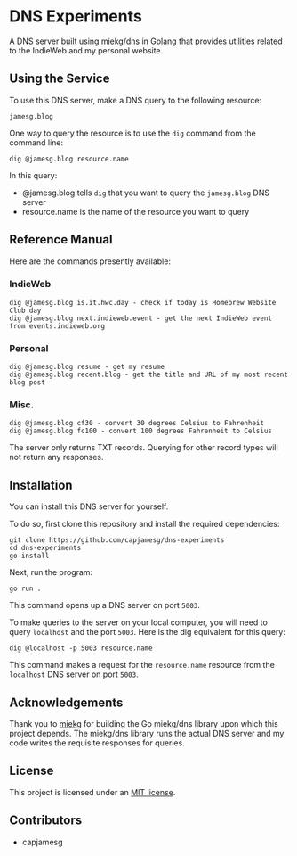 # DNS Experiments

A DNS server built using [miekg/dns](https://github.com/miekg/dns) in Golang that provides utilities related to the IndieWeb and my personal website.

## Using the Service

To use this DNS server, make a DNS query to the following resource:

    jamesg.blog

One way to query the resource is to use the `dig` command from the command line:

    dig @jamesg.blog resource.name

In this query:

- @jamesg.blog tells `dig` that you want to query the `jamesg.blog` DNS server
- resource.name is the name of the resource you want to query

## Reference Manual

Here are the commands presently available:

### IndieWeb

    dig @jamesg.blog is.it.hwc.day - check if today is Homebrew Website Club day
    dig @jamesg.blog next.indieweb.event - get the next IndieWeb event from events.indieweb.org

### Personal

    dig @jamesg.blog resume - get my resume
    dig @jamesg.blog recent.blog - get the title and URL of my most recent blog post

### Misc.

    dig @jamesg.blog cf30 - convert 30 degrees Celsius to Fahrenheit
    dig @jamesg.blog fc100 - convert 100 degrees Fahrenheit to Celsius

The server only returns TXT records. Querying for other record types will not return any responses.

## Installation

You can install this DNS server for yourself.

To do so, first clone this repository and install the required dependencies:

    git clone https://github.com/capjamesg/dns-experiments
    cd dns-experiments
    go install

Next, run the program:

    go run .

This command opens up a DNS server on port `5003`.

To make queries to the server on your local computer, you will need to query `localhost` and the port `5003`. Here is the dig equivalent for this query:

    dig @localhost -p 5003 resource.name

This command makes a request for the `resource.name` resource from the `localhost` DNS server on port `5003`.

## Acknowledgements

Thank you to [miekg](https://github.com/miekg) for building the Go miekg/dns library upon which this project depends. The miekg/dns library runs the actual DNS server and my code writes the requisite responses for queries.

## License

This project is licensed under an [MIT license](LICENSE).

## Contributors

- capjamesg
